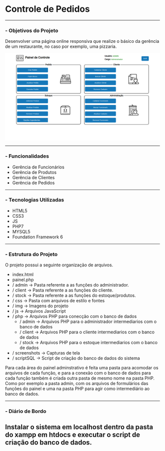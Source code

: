 # Controle de Pedidos

---
### - Objetivos do Projeto

Desenvolver uma página online responsiva que realize o básico da gerência de um restaurante, no caso por exemplo, uma pizzaria.

![Painel](/screenshots/painel.png)

---

### - Funcionalidades

  * Gerência de Funcionários
  * Gerência de Produtos
  * Gerência de Clientes
  * Gerência de Pedidos

---
### - Tecnologias Utilizadas

* HTML5
* CSS3
* JS
* PHP7
* MYSQL5
* Foundation Framework 6

---
### - Estrutura do Projeto

O projeto possui a seguinte organização de arquivos.

* index.html
* painel.php
* / admin           -> Pasta referente a as funções do administrador.
* / client          -> Pasta referente a as funções do cliente.
* / stock           -> Pasta referente a as funções do estoque/produtos.
* / css             -> Pasta com arquivos de estilo e fontes
* / img             -> Imagens do projeto
* / js              -> Arquivos JavaScript
* / php             -> Arquivos PHP para conecção com o banco de dados
  * / admin           -> Arquivos PHP para o administrador intermediarios com o banco de dados
  * / client          -> Arquivos PHP para o cliente intermediarios com o banco de dados
  * / stock           -> Arquivos PHP para o estoque intermediarios com o banco de dados
* / screenshots     -> Capturas de tela
* / scriptSQL        -> Script de criação do banco de dados do sistema

Para cada área do painel adminstrativo é feita uma pasta para acomodar os arquivos de cada função, e para a conexão com o banco de dados para cada função também é criada outra pasta de mesmo nome na pasta PHP. Como por exemplo a pasta admin, com os arquivos de formulários das funções do painel e uma na pasta PHP para agir como intermediário ao banco de dados.

---

### - Diário de Bordo
Instalar o sistema em localhost dentro da pasta do xampp em htdocs e executar o script de criação do banco de dados.
---
